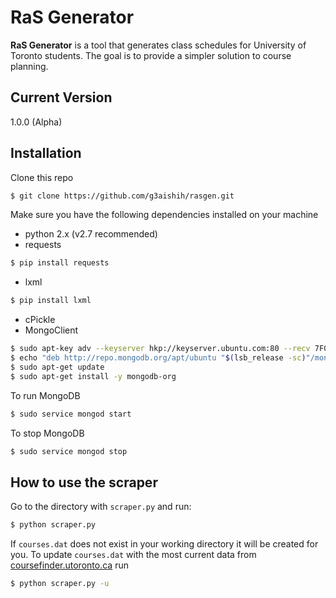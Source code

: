# RaS Generator
**RaS Generator** is a tool that generates class schedules for University of Toronto students. The goal is to provide a simpler solution to course planning.

## Current Version
1.0.0 (Alpha)

## Installation
Clone this repo
```bash
$ git clone https://github.com/g3aishih/rasgen.git
```
Make sure you have the following dependencies installed on your machine
* python 2.x (v2.7 recommended)
* requests
```bash
$ pip install requests
```
* lxml
```bash
$ pip install lxml
```
* cPickle
* MongoClient
```bash
$ sudo apt-key adv --keyserver hkp://keyserver.ubuntu.com:80 --recv 7F0CEB10
$ echo "deb http://repo.mongodb.org/apt/ubuntu "$(lsb_release -sc)"/mongodb-org/3.0 multiverse" | sudo tee /etc/apt/sources.list.d/mongodb-org-3.0.list
$ sudo apt-get update
$ sudo apt-get install -y mongodb-org
```
To run MongoDB
```bash
$ sudo service mongod start
```
To stop MongoDB
```bash
$ sudo service mongod stop
```

## How to use the scraper
Go to the directory with `scraper.py` and run:
```bash
$ python scraper.py
```
If `courses.dat` does not exist in your working directory it will be created for you.
To update `courses.dat` with the most current data from [coursefinder.utoronto.ca](http://coursefinder.utoronto.ca) run
```bash
$ python scraper.py -u
```
